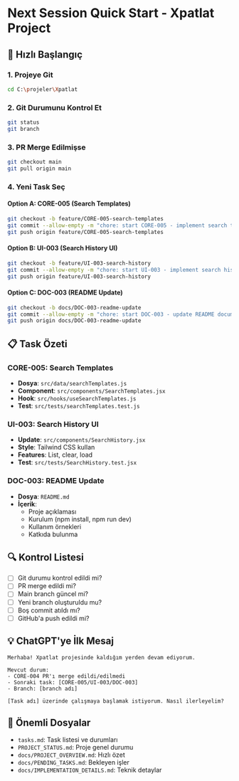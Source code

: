 # Next Session Quick Start - Xpatlat Project

## 🚀 Hızlı Başlangıç

### 1. Projeye Git
```bash
cd C:\projeler\Xpatlat
```

### 2. Git Durumunu Kontrol Et
```bash
git status
git branch
```

### 3. PR Merge Edilmişse
```bash
git checkout main
git pull origin main
```

### 4. Yeni Task Seç

#### Option A: CORE-005 (Search Templates)
```bash
git checkout -b feature/CORE-005-search-templates
git commit --allow-empty -m "chore: start CORE-005 - implement search templates"
git push origin feature/CORE-005-search-templates
```

#### Option B: UI-003 (Search History UI)
```bash
git checkout -b feature/UI-003-search-history
git commit --allow-empty -m "chore: start UI-003 - implement search history UI"
git push origin feature/UI-003-search-history
```

#### Option C: DOC-003 (README Update)
```bash
git checkout -b docs/DOC-003-readme-update
git commit --allow-empty -m "chore: start DOC-003 - update README documentation"
git push origin docs/DOC-003-readme-update
```

## 📋 Task Özeti

### CORE-005: Search Templates
- **Dosya**: `src/data/searchTemplates.js`
- **Component**: `src/components/SearchTemplates.jsx`
- **Hook**: `src/hooks/useSearchTemplates.js`
- **Test**: `src/tests/searchTemplates.test.js`

### UI-003: Search History UI
- **Update**: `src/components/SearchHistory.jsx`
- **Style**: Tailwind CSS kullan
- **Features**: List, clear, load
- **Test**: `src/tests/SearchHistory.test.jsx`

### DOC-003: README Update
- **Dosya**: `README.md`
- **İçerik**: 
  - Proje açıklaması
  - Kurulum (npm install, npm run dev)
  - Kullanım örnekleri
  - Katkıda bulunma

## 🔍 Kontrol Listesi

- [ ] Git durumu kontrol edildi mi?
- [ ] PR merge edildi mi?
- [ ] Main branch güncel mi?
- [ ] Yeni branch oluşturuldu mu?
- [ ] Boş commit atıldı mı?
- [ ] GitHub'a push edildi mi?

## 💡 ChatGPT'ye İlk Mesaj

```
Merhaba! Xpatlat projesinde kaldığım yerden devam ediyorum. 

Mevcut durum:
- CORE-004 PR'ı merge edildi/edilmedi
- Sonraki task: [CORE-005/UI-003/DOC-003]
- Branch: [branch adı]

[Task adı] üzerinde çalışmaya başlamak istiyorum. Nasıl ilerleyelim?
```

## 📁 Önemli Dosyalar

- `tasks.md`: Task listesi ve durumları
- `PROJECT_STATUS.md`: Proje genel durumu
- `docs/PROJECT_OVERVIEW.md`: Hızlı özet
- `docs/PENDING_TASKS.md`: Bekleyen işler
- `docs/IMPLEMENTATION_DETAILS.md`: Teknik detaylar
